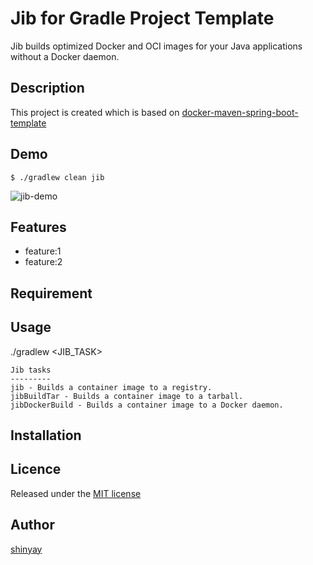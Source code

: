 # Jib for Gradle Project Template

Jib builds optimized Docker and OCI images for your Java applications without a Docker daemon.

## Description
This project is created which is based on [docker-maven-spring-boot-template](https://github.com/shinyay/docker-maven-spring-boot-template)

## Demo

```
$ ./gradlew clean jib
```

![jib-demo](https://user-images.githubusercontent.com/3072734/99399551-2d93f000-2929-11eb-976b-d995af86057f.gif)

## Features

- feature:1
- feature:2

## Requirement

## Usage

./gradlew <JIB_TASK>

```
Jib tasks
---------
jib - Builds a container image to a registry.
jibBuildTar - Builds a container image to a tarball.
jibDockerBuild - Builds a container image to a Docker daemon.
```

## Installation

## Licence

Released under the [MIT license](https://gist.githubusercontent.com/shinyay/56e54ee4c0e22db8211e05e70a63247e/raw/44f0f4de510b4f2b918fad3c91e0845104092bff/LICENSE)

## Author

[shinyay](https://github.com/shinyay)
